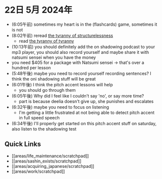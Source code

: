 # 22日 5月 2024年
- (6:05午前) sometimes my heart is in the (flashcards) game, sometimes it is not
- (8:02午前) reread [the tyranny of structurelessness](https://www.jofreeman.com/joreen/tyranny.htm)
  - read [the tyranny of tyranny](https://theanarchistlibrary.org/library/cathy-levine-the-tyranny-of-tyranny)
- (10:13午前) you should definitely add the on shadowing podcast to your mp3 player, you should also record yourself and maybe share it with natsumi sensei when you have the money
- you need $405 for a package with Natsumi sensei -> that's over a hundred per lesson
- (5:48午後) maybe you need to record yourself recording sentences? I think the oni shadowing stuff will be great
- (6:01午後) I think the pitch accent lessons will help
  - you should go through them
- (6:05午後) Why did I feel like I couldn't say 'no', or say more time?
  - part is because deelia doesn't give up, she punishes and escalates
- (6:32午後) maybe you need to focus on listening
  - I'm getting a little frustrated at not being able to detect pitch accent in full speed speech
- (6:34午後) I'll properly get started on this pitch accent stuff on saturday, also listen to the shadowing test








## Quick Links
- [[areas/life_maintenance/scratchpad]]
- [[areas/sashin_exists/scratchpad]]
- [[areas/acquiring_japanese/scratchpad]]
- [[areas/work/scratchpad]]
